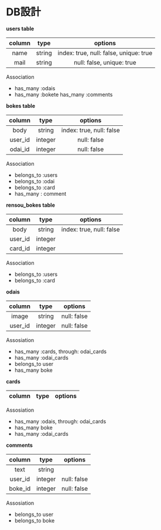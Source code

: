 
# DB設計

**users table**

|column|type|options|
|:-:|:-:|:-:|
|name|string|index: true, null: false, unique: true|
|mail|string|null: false, unique: true|

Association
* has_many :odais
* has_many :bokete
has_many :comments

**bokes table**

|column|type|options|
|:-:|:-:|:-:|
|body|string|index: true, null: false|
|user_id|integer|null: false|
|odai_id|integer|null: false|

Association
* belongs_to :users
* belongs_to :odai
* belongs_to :card
* has_many : comment

**rensou_bokes table**

|column|type|options|
|:-:|:-:|:-:|
|body|string|index: true, null: false|
|user_id|integer|
|card_id|integer|

Association
* belongs_to :users
* belongs_to :card

**odais**

|column|type|options|
|:-:|:-:|:-:|
|image|string|null: false|
|user_id|integer|null: false|

Assosiation
* has_many :cards, through: odai_cards
* has_many :odai_cards
* belongs_to user
* has_many boke

**cards**

|column|type|options|
|:-:|:-:|:-:|

Assosiation
* has_many :odais, through: odai_cards
* has_many boke
* has_many :odai_cards


**comments**

|column|type|options|
|:-:|:-:|:-:|
|text|string||
|user_id|integer|null: false|
|boke_id|integer|null: false|


Assosiation
* belongs_to user
* belongs_to boke
